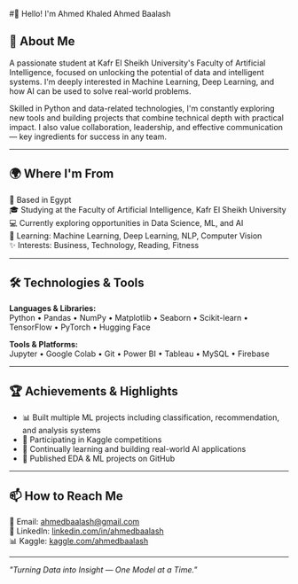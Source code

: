 #👋 Hello! I'm Ahmed Khaled Ahmed Baalash

## 🧠 About Me
A passionate student at Kafr El Sheikh University's Faculty of Artificial Intelligence, focused on unlocking the potential of data and intelligent systems. I'm deeply interested in Machine Learning, Deep Learning, and how AI can be used to solve real-world problems.

Skilled in Python and data-related technologies, I'm constantly exploring new tools and building projects that combine technical depth with practical impact. I also value collaboration, leadership, and effective communication — key ingredients for success in any team.

---

## 🌍 Where I'm From
📍 Based in Egypt  
🎓 Studying at the Faculty of Artificial Intelligence, Kafr El Sheikh University  
💻 Currently exploring opportunities in Data Science, ML, and AI  
🌱 Learning: Machine Learning, Deep Learning, NLP, Computer Vision  
✨ Interests: Business, Technology, Reading, Fitness  

---

## 🛠 Technologies & Tools

**Languages & Libraries:**  
Python • Pandas • NumPy • Matplotlib • Seaborn • Scikit-learn • TensorFlow • PyTorch • Hugging Face  

**Tools & Platforms:**  
Jupyter • Google Colab • Git • Power BI • Tableau • MySQL • Firebase

---

## 🏆 Achievements & Highlights

- 📊 Built multiple ML projects including classification, recommendation, and analysis systems  
- 🧪 Participating in Kaggle competitions  
- 🎯 Continually learning and building real-world AI applications  
- 📝 Published EDA & ML projects on GitHub

---

## 📫 How to Reach Me

📧 Email: ahmedbaalash@gmail.com  
🔗 LinkedIn: [linkedin.com/in/ahmedbaalash](https://www.linkedin.com/in/ahmedbaalash)  
📊 Kaggle: [kaggle.com/ahmedbaalash](https://www.kaggle.com/ahmedbaalash)

---

*"Turning Data into Insight — One Model at a Time."*
